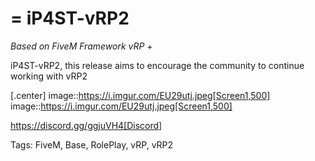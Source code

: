 # = iP4ST-vRP2

_Based on FiveM Framework vRP_ +

iP4ST-vRP2, this release aims to encourage the community to continue working with vRP2


[.center]
image::https://i.imgur.com/EU29utj.jpeg[Screen1,500]
image::https://i.imgur.com/EU29utj.jpeg[Screen1,500]

https://discord.gg/ggjuVH4[Discord]

Tags: FiveM, Base, RolePlay, vRP, vRP2
